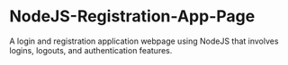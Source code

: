 # NodeJS-Registration-App-Page
A login and registration application webpage using NodeJS that involves logins, logouts, and authentication features.
